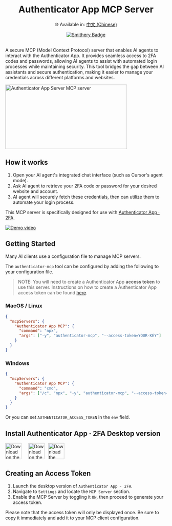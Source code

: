 <div align="center">
  <h1>Authenticator App MCP Server</h1>
  <p>
    🌐 Available in:
    <a href="README.zh.md">中文 (Chinese)</a>
  </p>
  <a href="https://smithery.ai/server/@firstorderai/authenticator_mcp"><img alt="Smithery Badge" src="https://smithery.ai/badge/@firstorderai/authenticator_mcp"></a>
</div>

<br/>

A secure MCP (Model Context Protocol) server that enables AI agents to interact with the Authenticator App. It provides seamless access to 2FA codes and passwords, allowing AI agents to assist with automated login processes while maintaining security. This tool bridges the gap between AI assistants and secure authentication, making it easier to manage your credentials across different platforms and websites.

<a href="https://glama.ai/mcp/servers/@firstorderai/authenticator_mcp">
  <img width="380" height="200" src="https://glama.ai/mcp/servers/@firstorderai/authenticator_mcp/badge" alt="Authenticator App Server MCP server" />
</a>

## How it works

1. Open your AI agent's integrated chat interface (such as Cursor's agent mode).
2. Ask AI agent to retrieve your 2FA code or password for your desired website and account.
3. AI agent will securely fetch these credentials, then can utilize them to automate your login process.

This MCP server is specifically designed for use with [Authenticator App · 2FA](#install-authenticator-app--2fa-desktop-version).

[![Demo video](https://markdown-videos-api.jorgenkh.no/url?url=https%3A%2F%2Fyoutu.be%2F4zZqrES6FBc)](https://youtu.be/4zZqrES6FBc)

## Getting Started

Many AI clients use a configuration file to manage MCP servers.

The `authenticator-mcp` tool can be configured by adding the following to your configuration file.

> NOTE: You will need to create a Authenticator App **access token** to use this server. Instructions on how to create a Authenticator App access token can be found [here](#creating-an-access-token).

### MacOS / Linux

```json
{
  "mcpServers": {
    "Authenticator App MCP": {
      "command": "npx",
      "args": ["-y", "authenticator-mcp", "--access-token=YOUR-KEY"]
    }
  }
}
```

### Windows

```json
{
  "mcpServers": {
    "Authenticator App MCP": {
      "command": "cmd",
      "args": ["/c", "npx", "-y", "authenticator-mcp", "--access-token=YOUR-KEY"]
    }
  }
}
```

Or you can set `AUTHENTICATOR_ACCESS_TOKEN` in the `env` field.

## Install Authenticator App · 2FA Desktop version

[<img src="https://firstorder.ai/store/msstore.svg" alt="Download on the Microsoft Store" height="50" style="margin-right: 10px">](https://apps.microsoft.com/detail/9n6gl0bvkphn?utm_source=mcp)&nbsp;&nbsp;&nbsp;[<img src="https://firstorder.ai/store/appstore_mac.svg" alt="Download on the Mac App Store" height="50">](https://apps.apple.com/app/apple-store/id6470149516?pt=126691301&mt=8&platform=mac&utm_source=mcp)&nbsp;&nbsp;&nbsp;[<img src="https://firstorder.ai/store/download_deb.svg" alt="Download the Ubuntu/Debian .deb" height="50">](https://firstorder.ai/downloads/authenticator.deb)

## Creating an Access Token

1. Launch the desktop version of `Authenticator App · 2FA`.
2. Navigate to `Settings` and locate the `MCP Server` section.
3. Enable the MCP Server by toggling it `ON`, then proceed to generate your access token.

Please note that the access token will only be displayed once. Be sure to copy it immediately and add it to your MCP client configuration.
